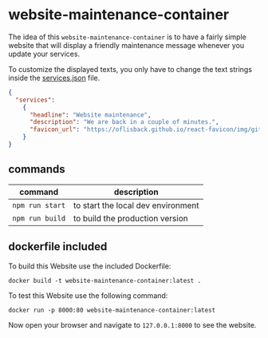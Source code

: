 # website-maintenance-container

The idea of this `website-maintenance-container` is to have a fairly simple website that will display a friendly maintenance message whenever you update your services.

To customize the displayed texts, you only have to change the text strings inside the [services.json](https://github.com/thematchless/website-maintenance-container/blob/main/src/services.json) file.

```json
{
  "services":
    {
      "headline": "Website maintenance",
      "description": "We are back in a couple of minutes.",
      "favicon_url": "https://oflisback.github.io/react-favicon/img/github.ico"
    }
}
```

## commands
| command         | description                        |
|-----------------|------------------------------------|
| `npm run start` | to start the local dev environment |
| `npm run build` | to build the production version    |


## dockerfile included
To build this Website use the included Dockerfile:

`docker build -t website-maintenance-container:latest .`

To test this Website use the following command:

`docker run -p 8000:80 website-maintenance-container:latest`

Now open your browser and navigate to `127.0.0.1:8000` to see the website.
